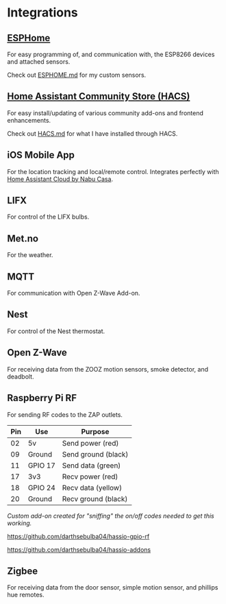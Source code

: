 # Integrations

## [ESPHome](ESPHOME.md)
For easy programming of, and communication with, the ESP8266 devices and attached sensors.

Check out [ESPHOME.md](ESPHOME.md) for my custom sensors.

## [Home Assistant Community Store (HACS)](HACS.md)
For easy install/updating of various community add-ons and frontend enhancements.

Check out [HACS.md](HACS.md) for what I have installed through HACS.

## iOS Mobile App
For the location tracking and local/remote control.  Integrates perfectly with [Home Assistant Cloud by Nabu Casa].

## LIFX
For control of the LIFX bulbs.

## Met.no
For the weather.

## MQTT
For communication with Open Z-Wave Add-on.

## Nest
For control of the Nest thermostat.

## Open Z-Wave
For receiving data from the ZOOZ motion sensors, smoke detector, and deadbolt.

## Raspberry Pi RF
For sending RF codes to the ZAP outlets.

Pin | Use | Purpose
--- | --- | ---
02 | 5v | Send power (red)
09 | Ground | Send ground (black)
11 | GPIO 17 | Send data (green)
17 | 3v3 | Recv power (red)
18 | GPIO 24 | Recv data (yellow)
20 | Ground | Recv ground (black)

_Custom add-on created for "sniffing" the on/off codes needed to get this working._

https://github.com/darthsebulba04/hassio-gpio-rf

https://github.com/darthsebulba04/hassio-addons

## Zigbee
For receiving data from the door sensor, simple motion sensor, and phillips hue remotes.

[Home Assistant Cloud by Nabu Casa]: https://www.nabucasa.com
